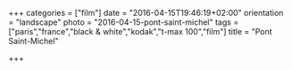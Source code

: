 +++
categories = ["film"]
date = "2016-04-15T19:46:19+02:00"
orientation = "landscape"
photo = "2016-04-15-pont-saint-michel"
tags = ["paris","france","black & white","kodak","t-max 100","film"]
title = "Pont Saint-Michel"

+++
